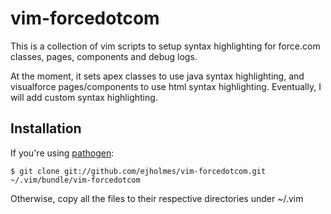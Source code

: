 vim-forcedotcom
===============
This is a collection of vim scripts to setup syntax highlighting for force.com classes, pages, components and debug logs.

At the moment, it sets apex classes to use java syntax highlighting, and visualforce pages/components to use html syntax highlighting. Eventually, I will add custom syntax highlighting.

Installation
------------
If you're using [pathogen](https://github.com/tpope/vim-pathogen):

	$ git clone git://github.com/ejholmes/vim-forcedotcom.git ~/.vim/bundle/vim-forcedotcom

Otherwise, copy all the files to their respective directories under ~/.vim
